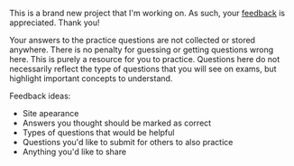 This is a brand new project that I'm working on. As such, your [feedback](https://docs.google.com/forms/d/e/1FAIpQLSfFqQjaMXazjGPQmPA9YcCmO9KGwco-Oh0Oi0RbFQMfHotJhg/viewform?usp=sf_link) is appreciated. Thank you!

Your answers to the practice questions are not collected or stored anywhere. There is no penalty for guessing or getting questions wrong here. This is purely a resource for you to practice. Questions here do not necessarily reflect the type of questions that you will see on exams, but highlight important concepts to understand. 

Feedback ideas:

* Site apearance
* Answers you thought should be marked as correct
* Types of questions that would be helpful
* Questions you'd like to submit for others to also practice
* Anything you'd like to share
